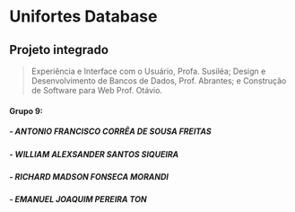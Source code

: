 # Unifortes Database

## Projeto integrado 

> Experiência e Interface com o Usuário, Profa. Susiléa;
> Design e Desenvolvimento de Bancos de Dados, Prof. Abrantes; e
> Construção de Software para Web Prof. Otávio.

#### Grupo 9:
##### - ANTONIO FRANCISCO CORRÊA DE SOUSA FREITAS
##### - WILLIAM ALEXSANDER SANTOS SIQUEIRA
##### - RICHARD MADSON FONSECA MORANDI
##### - EMANUEL JOAQUIM PEREIRA TON
